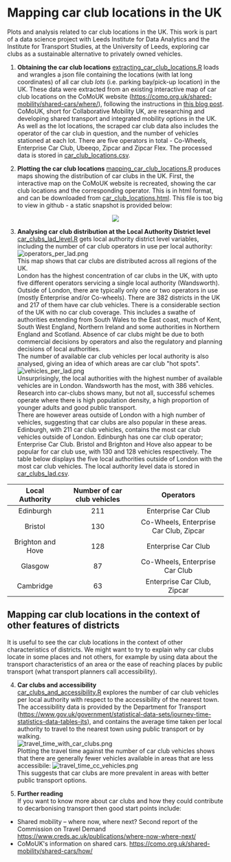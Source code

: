 # Mapping car club locations in the UK

Plots and analysis related to car club locations in the UK.
This work is part of a data science project with Leeds Institute for Data Analytics and the Institute for Transport Studies, at the University of Leeds, exploring car clubs as a sustainable alternative to privately owned vehicles.  

1) **Obtaining the car club locations** 
[extracting_car_club_locations.R](https://github.com/CaitlinChalk/Mapping_Car_Club_Locations/blob/master/scripts/extracting_car_club_locations.R) loads and wrangles a json file containing the locations (with lat long coordinates)
of all car club *lots* (i.e. parking bay/pick-up location) in the UK. These data were extracted from an existing interactive map of car club locations on the CoMoUK website (https://como.org.uk/shared-mobility/shared-cars/where/), following the instructions in [this blog post](https://onlinejournalismblog.com/2017/05/10/how-to-find-data-behind-chart-map-using-inspector/). 
CoMoUK, short for Collaborative Mobility UK, are researching and developing shared transport and integrated mobility options in the UK. As well as the lot locations, the scraped car club data also includes the operator of the car club in question, and the
number of vehicles stationed at each lot.
There are five operators in total - Co-Wheels, Enterprise Car Club, Ubeeqo, Zipcar and Zipcar Flex.
The processed data is stored in [car_club_locations.csv](https://github.com/CaitlinChalk/Mapping_Car_Club_Locations/blob/master/data/wrangled/car_club_locations.csv).

2) **Plotting the car club locations**
[mapping_car_club_locations.R](https://github.com/CaitlinChalk/Mapping_Car_Club_Locations/blob/master/scripts/mapping_car_club_locations.R) produces maps showing the distribution of car clubs in the UK.
First, the interactive map on the CoMoUK website is recreated, showing the car club locations and the corresponding operator. This is in html format, and can be downloaded from 
[car_club_locations.html](https://github.com/CaitlinChalk/Mapping_Car_Club_Locations/blob/master/maps/car_club_locations.html). This file is too big to view in github - a static snapshot is provided below: 

<p align="center">
 <img src="https://github.com/CaitlinChalk/Mapping_Car_Club_Locations/blob/master/maps/car_clubs_html_preview.PNG"  
</p>

3) **Analysing car club distribution at the Local Authority District level**<br>
[car_clubs_lad_level.R](https://github.com/CaitlinChalk/Mapping_Car_Club_Locations/blob/master/scripts/car_clubs_lad_level.R) gets local authority district level variables,
 including the number of car club operators in use per local authority:<br>
![operators_per_lad.png](https://github.com/CaitlinChalk/Mapping_Car_Club_Locations/blob/master/maps/operators_per_lad.png) <br> 
This map shows that car clubs are distributed across all regions of the UK.  
London has the highest concentration of car clubs in the UK, with upto five different operators servicing a single local authority (Wandsworth). Outside of London, there are typically only one or two operators in use (mostly Enterprise and/or Co-wheels).
There are 382 districts in the UK and 217 of them have car club vehicles. There is a considerable section of the UK with no car club coverage.  This includes a swathe of authorities extending from South Wales to the East coast, much of Kent, South West England, Northern Ireland and some authorities in Northern England and Scotland.  Absence of car clubs might be due to both commercial decisions by operators and also the regulatory and planning decisions of local authorities.   <br>
The number of available car club vehicles per local authority is also analysed, giving an idea of which areas are car club "hot spots". <br>
![vehicles_per_lad.png](https://github.com/CaitlinChalk/Mapping_Car_Club_Locations/blob/master/maps/vehicles_per_lad.png) <br> 
Unsurprisingly, the local authorities with the highest number of available vehicles are in London. Wandsworth has the most, with 386 vehicles. Research into car-clubs shows many, but not all, successful schemes operate where there is high population density, a high proportion of younger adults and good public transport.   
There are however areas outside of London with a high number of vehicles, suggesting that car clubs are also popular in these areas.
Edinburgh, with 211 car club vehicles, contains the most car club vehicles outside of London. Edinburgh has one car club operator; Enterprise Car Club. Bristol and Brighton and Hove also 
appear to be popular for car club use, with 130 and 128 vehicles respectively. The table below displays the five local authorities outside of London with 
the most car club vehicles. The local authority level data is stored in [car_clubs_lad.csv](https://github.com/CaitlinChalk/Mapping_Car_Club_Locations/blob/master/data/wrangled/car_clubs_lad.csv). 


| Local Authority       | Number of car club vehicles | Operators  |
|:---------------------:|:-----------------------:|:----------:|
| Edinburgh     | 211 | Enterprise Car Club|
| Bristol      | 130 | Co-Wheels, Enterprise Car Club, Zipcar|
| Brighton and Hove     | 128 | Enterprise Car Club|
| Glasgow 	   | 87  | Co-Wheels, Enterprise Car Club |
| Cambridge    | 63  | Enterprise Car Club, Zipcar | 


## Mapping car club locations in the context of other features of districts
It is useful to see the car club locations in the context of other characteristics of districts.  We might want to try to explain why car clubs locate in some places and not others, for example by using data about the transport characteristics of an area or the ease of reaching places by public transport (what transport planners call accessibility).   


4) **Car clubs and accessibility**<br>
[car_clubs_and_accessibility.R](https://github.com/CaitlinChalk/Mapping_Car_Club_Locations/blob/master/scripts/car_clubs_and_accessibility.R) explores the number of car club vehicles per local authority with respect to
the accessibility of the nearest town. The accessibility data is provided by the Department for Transport (https://www.gov.uk/government/statistical-data-sets/journey-time-statistics-data-tables-jts), and contains the
average time taken per local authority to travel to the nearest town using public transport or by walking. <br>
![travel_time_with_car_clubs.png](https://github.com/CaitlinChalk/Mapping_Car_Club_Locations/blob/master/maps/travel_time_with_car_clubs.png) <br> 
Plotting the travel time against the number of car club vehicles shows that there are generally fewer vehicles available in areas that are less accessibile:
![travel_time_cc_vehicles.png](https://github.com/CaitlinChalk/Mapping_Car_Club_Locations/blob/master/plots/travel_time_cc_vehicles.png) <br> 
This suggests that car clubs are more prevalent in areas with better public transport options.


6) **Further reading**<br>
If you want to know more about car clubs and how they could contribute to decarbonising transport then good start points include:<br>
* Shared mobility – where now, where next? Second report of the Commission on Travel Demand https://www.creds.ac.uk/publications/where-now-where-next/ <br>
* CoMoUK's information on shared cars. https://como.org.uk/shared-mobility/shared-cars/how/ 

